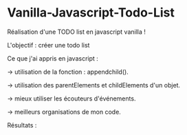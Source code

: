 # Vanilla-Javascript-Todo-List

Réalisation d'une TODO list en javascript vanilla !

L'objectif : créer une todo list

Ce que j'ai appris en javascript : 

-> utilisation de la fonction : appendchild().    

-> utilisation des parentElements et childElements d'un objet.  

-> mieux utiliser les écouteurs d'événements.  

-> meilleurs organisations de mon code.

Résultats :

